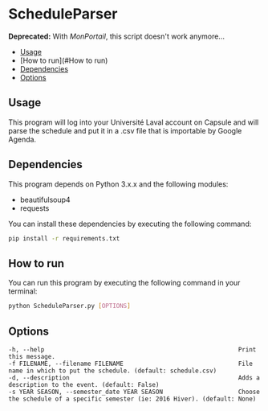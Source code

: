 # ScheduleParser

**Deprecated:** With *MonPortail*, this script doesn't work anymore...

- [Usage](#Usage)
- [How to run](#How to run)
- [Dependencies](#Dependencies)
- [Options](#Options) 

## Usage

This program will log into your Université Laval account on Capsule and will parse the schedule and put it in a .csv file that is importable by Google Agenda.

## Dependencies

This program depends on Python 3.x.x and the following modules:
+ beautifulsoup4
+ requests

You can install these dependencies by executing the following command:

```sh
pip install -r requirements.txt
```

## How to run

You can run this program by executing the following command in your terminal:

```sh
python ScheduleParser.py [OPTIONS]
```

## Options
    -h, --help                                                      Print this message.
    -f FILENAME, --filename FILENAME                                File name in which to put the schedule. (default: schedule.csv)
    -d, --description                                               Adds a description to the event. (default: False)
    -s YEAR SEASON, --semester_date YEAR SEASON                     Choose the schedule of a specific semester (ie: 2016 Hiver). (default: None)

